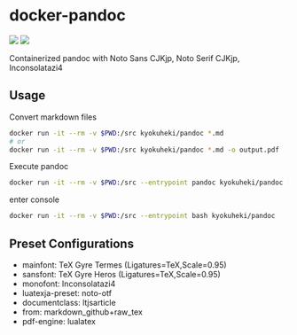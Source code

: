 # docker-pandoc
[![](https://images.microbadger.com/badges/version/kyokuheki/pandoc-typeset.svg)](https://microbadger.com/images/kyokuheki/pandoc-typeset "Get your own version badge on microbadger.com")
[![](https://images.microbadger.com/badges/image/kyokuheki/pandoc-typeset.svg)](https://microbadger.com/images/kyokuheki/pandoc-typeset "Get your own image badge on microbadger.com")

Containerized pandoc with Noto Sans CJKjp, Noto Serif CJKjp, Inconsolatazi4

## Usage
Convert markdown files

```sh
docker run -it --rm -v $PWD:/src kyokuheki/pandoc *.md
# or
docker run -it --rm -v $PWD:/src kyokuheki/pandoc *.md -o output.pdf
```

Execute pandoc

```sh
docker run -it --rm -v $PWD:/src --entrypoint pandoc kyokuheki/pandoc [arguments]...
```

enter console

```sh
docker run -it --rm -v $PWD:/src --entrypoint bash kyokuheki/pandoc
```

## Preset Configurations
- mainfont: TeX Gyre Termes (Ligatures=TeX,Scale=0.95)
- sansfont: TeX Gyre Heros (Ligatures=TeX,Scale=0.95)
- monofont: Inconsolatazi4
- luatexja-preset: noto-otf
- documentclass: ltjsarticle
- from: markdown_github+raw_tex
- pdf-engine: lualatex
